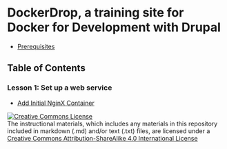 # DockerDrop, a training site for Docker for Development with Drupal

* [Prerequisites](../develop/docs/prerequisites.md)

## Table of Contents

### Lesson 1:  Set up a web service
* [Add Initial NginX Container](../01-add-nginx/docs/01-add-nginx-container.md)


<a rel="license" href="http://creativecommons.org/licenses/by-sa/4.0/"><img alt="Creative Commons License" style="border-width:0" src="https://i.creativecommons.org/l/by-sa/4.0/88x31.png" /></a><br />The instructional materials, which includes any materials in this repository included in markdown (.md) and/or text (.txt) files, are licensed under a <a rel="license" href="http://creativecommons.org/licenses/by-sa/4.0/">Creative Commons Attribution-ShareAlike 4.0 International License</a>
